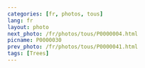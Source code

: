 ```yaml
---
categories: [fr, photos, tous]
lang: fr
layout: photo
next_photo: /fr/photos/tous/P0000004.html
picname: P0000030
prev_photo: /fr/photos/tous/P0000041.html
tags: [Trees]
---
```

